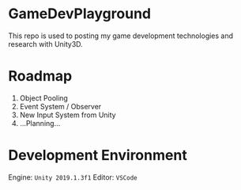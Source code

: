 # GameDevPlayground

This repo is used to posting my game development technologies and research with Unity3D.

# Roadmap

1. Object Pooling
2. Event System / Observer
3. New Input System from Unity
4. ...Planning...

# Development Environment

Engine: `Unity 2019.1.3f1`
Editor: `VSCode`